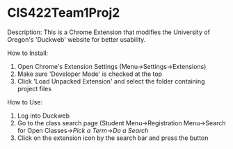 CIS422Team1Proj2
================
Description:
This is a Chrome Extension that modifies the University of Oregon's
'Duckweb' website for better usability.

How to Install:
1. Open Chrome's Extension Settings (Menu->Settings->Extensions)
2. Make sure 'Developer Mode' is checked at the top
3. Click 'Load Unpacked Extension' and select the folder containing project files

How to Use:
1. Log into Duckweb
2. Go to the class search page (Student Menu->Registration Menu->Search for Open
    Classes->*Pick a Term*->*Do a Search*
3. Click on the extension icon by the search bar and press the button
